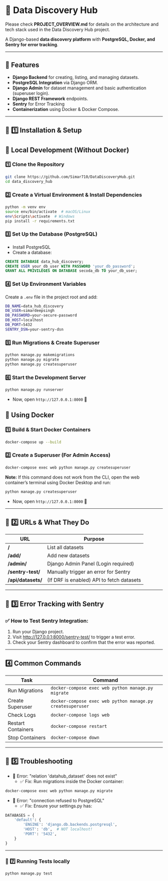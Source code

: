 #  🚀 Data Discovery Hub

Please check **PROJECT_OVERVIEW.md** for details on the architecture and tech stack used in the Data Discovery Hub project.

A Django-based **data discovery platform** with **PostgreSQL, Docker, and Sentry for error tracking**.

---

## 🚀 Features
- **Django Backend** for creating, listing, and managing datasets.
- **PostgreSQL Integration** via Django ORM.
- **Django Admin** for dataset management and basic authentication (superuser login).
- **Django REST Framework** endpoints.
- **Sentry** for Error Tracking
- **Containerization** using Docker & Docker Compose.

---


## 📌 1️⃣ Installation & Setup

## **🔹 Local Development (Without Docker)**
### 1️⃣ Clone the Repository
```bash
git clone https://github.com/Simar710/DataDiscoveryHub.git
cd data_discovery_hub
```

### 2️⃣ Create a Virtual Environment & Install Dependencies
```bash
python -m venv env
source env/bin/activate  # macOS/Linux
env\Scripts\activate  # Windows
pip install -r requirements.txt
```

### 3️⃣ Set Up the Database (PostgreSQL)
- Install PostgreSQL
- Create a database:
```sql
CREATE DATABASE data_hub_discovery;
CREATE USER your_db_user WITH PASSWORD 'your_db_password';
GRANT ALL PRIVILEGES ON DATABASE secoda_db TO your_db_user;
```

### 4️⃣ Set Up Environment Variables
Create a `.env` file in the project root and add:

```bash
DB_NAME=data_hub_discovery
DB_USER=simardeepsingh
DB_PASSWORD=your-secure-password
DB_HOST=localhost
DB_PORT=5432
SENTRY_DSN=your-sentry-dsn
```

### 5️⃣ Run Migrations & Create Superuser
```bash
python manage.py makemigrations
python manage.py migrate
python manage.py createsuperuser
```

### 6️⃣ Start the Development Server

```bash
python manage.py runserver
```
- Now, open `http://127.0.0.1:8000` 🚀


## **🔹 Using Docker**

### 1️⃣ Build & Start Docker Containers
```bash
docker-compose up --build
```


### 2️⃣ Create a Superuser (For Admin Access)
```bash
docker-compose exec web python manage.py createsuperuser
```
**Note:** If this command does not work from the CLI, open the web container’s terminal using Docker Desktop and run:

```bash
python manage.py createsuperuser
```

- Now, open `http://127.0.0.1:8000` 🚀


---

## 📌 2️⃣ URLs & What They Do

| URL            | Purpose                                                       |
|----------------|---------------------------------------------------------------|
| **/**  | List all datasets                                           |
| **/add/**  |Add new datasets                                           |
| **/admin/**     | Django Admin Panel (Login required)                          |
| **/sentry-test/** | Manually trigger an error for Sentry                       |
| **/api/datasets/** | (If DRF is enabled) API to fetch datasets                  |


---
## 📌 3️⃣ Error Tracking with Sentry

### ✅ How to Test Sentry Integration:

1. Run your Django project.
2. Visit http://127.0.0.1:8000/sentry-test/ to trigger a test error.
3. Check your Sentry dashboard to confirm that the error was reported.


---
## 4️⃣ Common Commands

| Task                | Command                                                        |
|---------------------|----------------------------------------------------------------|
| Run Migrations      | `docker-compose exec web python manage.py migrate`             |
| Create Superuser    | `docker-compose exec web python manage.py createsuperuser`     |
| Check Logs          | `docker-compose logs web`                                     |
| Restart Containers  | `docker-compose restart`                                      |
| Stop Containers     | `docker-compose down`                                          |


---
## 📌 5️⃣ Troubleshooting
- 🚨 Error: "relation 'datahub_dataset' does not exist"
  - ✅ Fix: Run migrations inside the Docker container:
```bash
docker-compose exec web python manage.py migrate
```

- 🚨 Error: "connection refused to PostgreSQL"
  - ✅ Fix: Ensure your settings.py has:

```python
DATABASES = {
    'default': {
        'ENGINE': 'django.db.backends.postgresql',
        'HOST': 'db',  # NOT localhost!
        'PORT': '5432',
    }
}
```


---
### 📌 7️⃣ Running Tests locally
```bash
python manage.py test
```
